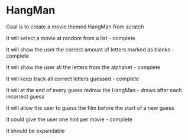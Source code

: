 # HangMan
Goal is to create a movie themed HangMan from scratch

It will select a movie at random from a list - complete

It will show the user the correct amount of letters marked as blanks - complete

It will show the user all the letters from the alphabet - complete 

It will keep track all correct letters guessed - complete

It will at the end of every guess redraw the HangMan - draws after each incorrect guess

It will allow the user to guess the film before the start of a new guess

It could give the user one hint per movie - complete

It should be expandable 
